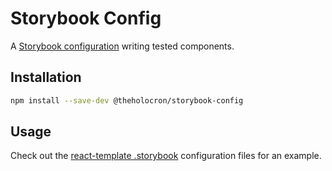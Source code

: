 # Storybook Config

A [Storybook configuration](https://storybook.js.org/docs/configure) writing tested components.

## Installation

```bash
npm install --save-dev @theholocron/storybook-config
```

## Usage

Check out the [react-template .storybook](https://github.com/theholocron/react-template/tree/main/.storybook) configuration files for an example.

